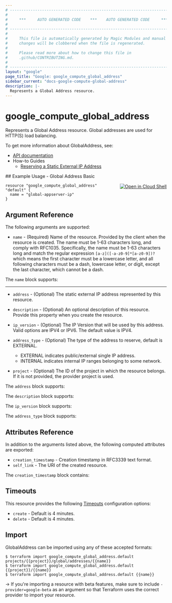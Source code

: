 ```yaml
---
# ----------------------------------------------------------------------------
#
#     ***     AUTO GENERATED CODE    ***    AUTO GENERATED CODE     ***
#
# ----------------------------------------------------------------------------
#
#     This file is automatically generated by Magic Modules and manual
#     changes will be clobbered when the file is regenerated.
#
#     Please read more about how to change this file in
#     .github/CONTRIBUTING.md.
#
# ----------------------------------------------------------------------------
layout: "google"
page_title: "Google: google_compute_global_address"
sidebar_current: "docs-google-compute-global-address"
description: |-
  Represents a Global Address resource.
---
```


# google\_compute\_global\_address

Represents a Global Address resource. Global addresses are used for
HTTP(S) load balancing.


To get more information about GlobalAddress, see:

* [API documentation](https://cloud.google.com/compute/docs/reference/latest/globalAddresses)
* How-to Guides
    * [Reserving a Static External IP Address](https://cloud.google.com/compute/docs/ip-addresses/reserve-static-external-ip-address)

<div class = "oics-button" style="float: right; margin: 0 0 -15px">
  <a href="https://console.cloud.google.com/cloudshell/open?cloudshell_git_repo=https%3A%2F%2Fgithub.com%2Fterraform-google-modules%2Fdocs-examples.git&cloudshell_working_dir=global_address_basic&cloudshell_image=gcr.io%2Fgraphite-cloud-shell-images%2Fterraform%3Alatest&open_in_editor=main.tf&cloudshell_print=.%2Fmotd&cloudshell_tutorial=.%2Ftutorial.md" target="_blank">
    <img alt="Open in Cloud Shell" src="//gstatic.com/cloudssh/images/open-btn.svg" style="max-height: 44px; margin: 32px auto; max-width: 100%;">
  </a>
</div>
## Example Usage - Global Address Basic


```hcl
resource "google_compute_global_address" "default" {
  name = "global-appserver-ip"
}
```

## Argument Reference

The following arguments are supported:


* `name` -
  (Required)
  Name of the resource. Provided by the client when the resource is
  created. The name must be 1-63 characters long, and comply with
  RFC1035.  Specifically, the name must be 1-63 characters long and
  match the regular expression `[a-z]([-a-z0-9]*[a-z0-9])?` which means
  the first character must be a lowercase letter, and all following
  characters must be a dash, lowercase letter, or digit, except the last
  character, which cannot be a dash.


The `name` block supports:

- - -


* `address` -
  (Optional)
  The static external IP address represented by this resource.

* `description` -
  (Optional)
  An optional description of this resource.
  Provide this property when you create the resource.

* `ip_version` -
  (Optional)
  The IP Version that will be used by this address. Valid options are
  IPV4 or IPV6. The default value is IPV4.

* `address_type` -
  (Optional)
  The type of the address to reserve, default is EXTERNAL.
  * EXTERNAL indicates public/external single IP address.
  * INTERNAL indicates internal IP ranges belonging to some network.
* `project` - (Optional) The ID of the project in which the resource belongs.
    If it is not provided, the provider project is used.


The `address` block supports:

The `description` block supports:

The `ip_version` block supports:

The `address_type` block supports:

## Attributes Reference

In addition to the arguments listed above, the following computed attributes are exported:


* `creation_timestamp` -
  Creation timestamp in RFC3339 text format.
* `self_link` - The URI of the created resource.


The `creation_timestamp` block contains:

## Timeouts

This resource provides the following
[Timeouts](/docs/configuration/resources.html#timeouts) configuration options:

- `create` - Default is 4 minutes.
- `delete` - Default is 4 minutes.

## Import

GlobalAddress can be imported using any of these accepted formats:

```
$ terraform import google_compute_global_address.default projects/{{project}}/global/addresses/{{name}}
$ terraform import google_compute_global_address.default {{project}}/{{name}}
$ terraform import google_compute_global_address.default {{name}}
```

-> If you're importing a resource with beta features, make sure to include `-provider=google-beta`
as an argument so that Terraform uses the correct provider to import your resource.
